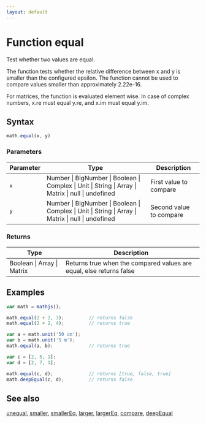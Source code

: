 ```yaml
---
layout: default
---
```


# Function equal

Test whether two values are equal.

The function tests whether the relative difference between x and y is
smaller than the configured epsilon. The function cannot be used to
compare values smaller than approximately 2.22e-16.

For matrices, the function is evaluated element wise.
In case of complex numbers, x.re must equal y.re, and x.im must equal y.im.


## Syntax

```js
math.equal(x, y)
```

### Parameters

Parameter | Type | Description
--------- | ---- | -----------
`x` | Number &#124; BigNumber &#124; Boolean &#124; Complex &#124; Unit &#124; String &#124; Array &#124; Matrix &#124; null &#124; undefined | First value to compare
`y` | Number &#124; BigNumber &#124; Boolean &#124; Complex &#124; Unit &#124; String &#124; Array &#124; Matrix &#124; null &#124; undefined | Second value to compare

### Returns

Type | Description
---- | -----------
Boolean &#124; Array &#124; Matrix | Returns true when the compared values are equal, else returns false


## Examples

```js
var math = mathjs();

math.equal(2 + 2, 3);         // returns false
math.equal(2 + 2, 4);         // returns true

var a = math.unit('50 cm');
var b = math.unit('5 m');
math.equal(a, b);             // returns true

var c = [2, 5, 1];
var d = [2, 7, 1];

math.equal(c, d);             // returns [true, false, true]
math.deepEqual(c, d);         // returns false
```


## See also

[unequal](unequal.html),
[smaller](smaller.html),
[smallerEq](smallerEq.html),
[larger](larger.html),
[largerEq](largerEq.html),
[compare](compare.html),
[deepEqual](deepEqual.html)


<!-- Note: This file is automatically generated from source code comments. Changes made in this file will be overridden. -->
